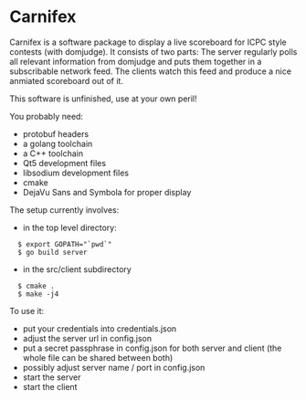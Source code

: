 # Carnifex

Carnifex is a software package to display a live scoreboard for ICPC style contests (with domjudge).
It consists of two parts: The server regularly polls all relevant information from domjudge and puts them together in a subscribable network feed. The clients watch this feed and produce a nice anmiated scoreboard out of it.

This software is unfinished, use at your own peril!

You probably need:
- protobuf headers
- a golang toolchain
- a C++ toolchain
- Qt5 development files
- libsodium development files
- cmake
- DejaVu Sans and Symbola for proper display

The setup currently involves:
- in the top level directory:
```
  $ export GOPATH="`pwd`"
  $ go build server
```
- in the src/client subdirectory
```
  $ cmake .
  $ make -j4
```

To use it:
- put your credentials into credentials.json
- adjust the server url in config.json
- put a secret passphrase in config.json for both server and client (the whole file can be shared between both)
- possibly adjust server name / port in config.json
- start the server
- start the client
